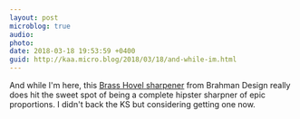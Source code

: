 ```yaml
---
layout: post
microblog: true
audio: 
photo: 
date: 2018-03-18 19:53:59 +0400
guid: http://kaa.micro.blog/2018/03/18/and-while-im.html
---
```

And while I'm here, this [Brass Hovel sharpener](https://www.brahmandesign.com/products/brass-hovel) from Brahman Design really does hit the sweet spot of being a complete hipster sharpner of epic proportions. I didn't back the KS but considering getting one now.
